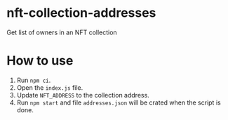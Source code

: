 # nft-collection-addresses
Get list of owners in an NFT collection

# How to use
1. Run `npm ci`.
1. Open the `index.js` file.
1. Update `NFT_ADDRESS` to the collection address.
1. Run `npm start` and file `addresses.json` will be crated when the script is done.